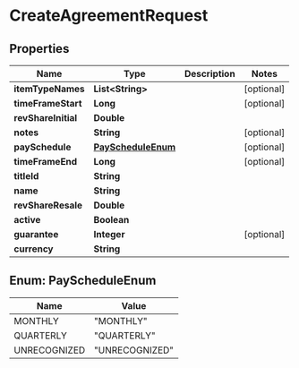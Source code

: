 

# CreateAgreementRequest

## Properties

Name | Type | Description | Notes
------------ | ------------- | ------------- | -------------
**itemTypeNames** | **List&lt;String&gt;** |  |  [optional]
**timeFrameStart** | **Long** |  |  [optional]
**revShareInitial** | **Double** |  | 
**notes** | **String** |  |  [optional]
**paySchedule** | [**PayScheduleEnum**](#PayScheduleEnum) |  |  [optional]
**timeFrameEnd** | **Long** |  |  [optional]
**titleId** | **String** |  | 
**name** | **String** |  | 
**revShareResale** | **Double** |  | 
**active** | **Boolean** |  | 
**guarantee** | **Integer** |  |  [optional]
**currency** | **String** |  | 



## Enum: PayScheduleEnum

Name | Value
---- | -----
MONTHLY | &quot;MONTHLY&quot;
QUARTERLY | &quot;QUARTERLY&quot;
UNRECOGNIZED | &quot;UNRECOGNIZED&quot;



